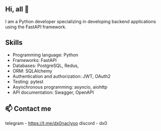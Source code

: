 ## Hi, all 👋
I am a Python developer specializing in developing backend applications using the FastAPI framework.

## Skills

- Programming language: Python
- Frameworks: FastAPI
- Databases: PostgreSQL, Redus,
- ORM: SQLAlchemy
- Authentication and authorization: JWT, OAuth2
- Testing: pytest
- Asynchronous programming: asyncio, aiohttp
- API documentation: Swagger, OpenAPI

## 📫 Contact me

telegram - https://t.me/dx0naclyoo
discord - dx0

